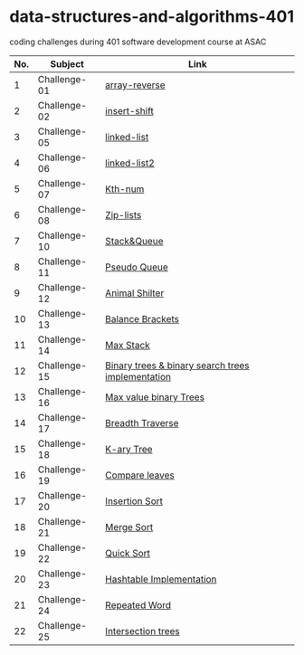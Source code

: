 # data-structures-and-algorithms-401
coding challenges during 401 software development course at ASAC


| No. | Subject | Link |
|-----|-----|-----|
| 1 | Challenge-01 | [array-reverse](https://github.com/Yousef27h/data-structures-and-algorithms-401/blob/main/challenges/array-reverse-challenge/README.md) |
| 2 | Challenge-02 | [insert-shift](https://github.com/Yousef27h/data-structures-and-algorithms-401/tree/main/challenges/array-insert-shift-challenge) |
| 3 | Challenge-05 | [linked-list](https://github.com/Yousef27h/data-structures-and-algorithms-401/blob/main/challenges/linked-list/README.md) |
| 4 | Challenge-06 | [linked-list2](https://github.com/Yousef27h/data-structures-and-algorithms-401/blob/main/challenges/linked-list/README.md) |
| 5 | Challenge-07 | [Kth-num](https://github.com/Yousef27h/data-structures-and-algorithms-401/blob/main/challenges/linked-list/README.md) |
| 6 | Challenge-08 | [Zip-lists](https://github.com/Yousef27h/data-structures-and-algorithms-401/blob/main/challenges/linked-list/README.md) |
| 7 | Challenge-10 | [Stack&Queue](https://github.com/Yousef27h/data-structures-and-algorithms-401/blob/main/challenges/linked-list/README.md) |
| 8 | Challenge-11 | [Pseudo Queue](https://github.com/Yousef27h/data-structures-and-algorithms-401/blob/main/challenges/linked-list/README.md) |
|9 | Challenge-12 | [Animal Shilter](https://github.com/Yousef27h/data-structures-and-algorithms-401/blob/main/challenges/linked-list/README.md) |
|10 | Challenge-13 | [Balance Brackets](https://github.com/Yousef27h/data-structures-and-algorithms-401/blob/main/challenges/linked-list/README.md) |
|11 | Challenge-14 | [Max Stack](https://github.com/Yousef27h/data-structures-and-algorithms-401/blob/main/challenges/linked-list/README.md) |
|12 | Challenge-15 | [Binary trees & binary search trees implementation](https://github.com/Yousef27h/data-structures-and-algorithms-401/blob/main/challenges/trees/README.md) |
|13 | Challenge-16 | [Max value binary Trees](https://github.com/Yousef27h/data-structures-and-algorithms-401/blob/main/challenges/trees/README.md) |
|14 | Challenge-17 | [Breadth Traverse](https://github.com/Yousef27h/data-structures-and-algorithms-401/blob/main/challenges/trees/README.md) |
|15 | Challenge-18 | [K-ary Tree](https://github.com/Yousef27h/data-structures-and-algorithms-401/blob/main/challenges/trees/README.md) |
|16 | Challenge-19 | [Compare leaves](https://github.com/Yousef27h/data-structures-and-algorithms-401/blob/main/challenges/trees/README.md) |
|17 | Challenge-20 | [Insertion Sort](https://github.com/Yousef27h/data-structures-and-algorithms-401/blob/main/challenges/insertion-sort/BLOG.md) |
|18 | Challenge-21 | [Merge Sort](https://github.com/Yousef27h/data-structures-and-algorithms-401/blob/main/challenges/merge-sort/README.md) |
|19 | Challenge-22 | [Quick Sort](https://github.com/Yousef27h/data-structures-and-algorithms-401/blob/main/challenges/quick-sort/BLOG.md) |
|20 | Challenge-23 | [Hashtable Implementation](https://github.com/Yousef27h/data-structures-and-algorithms-401/blob/main/challenges/hashtables/README.md) |
|21 | Challenge-24 | [Repeated Word](https://github.com/Yousef27h/data-structures-and-algorithms-401/blob/main/challenges/hashtables/README.md) |
|22 | Challenge-25 | [Intersection trees](https://github.com/Yousef27h/data-structures-and-algorithms-401/blob/main/challenges/hashtables/README.md) |
